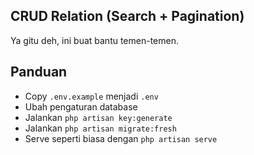 ## CRUD Relation (Search + Pagination)
Ya gitu deh, ini buat bantu temen-temen.

## Panduan
- Copy `.env.example` menjadi `.env`
- Ubah pengaturan database
- Jalankan `php artisan key:generate`
- Jalankan `php artisan migrate:fresh`
- Serve seperti biasa dengan `php artisan serve`